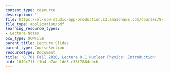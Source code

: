 ```yaml
---
content_type: resource
description: ''
file: https://ol-ocw-studio-app-production.s3.amazonaws.com/courses/8-701-introduction-to-nuclear-and-particle-physics-fall-2020/1019c71ff1b4a7ad1dd5c33f7884ebcb_MIT8_701f20_lec9.1.pdf
file_type: application/pdf
learning_resource_types:
- Lecture Notes
ocw_type: OCWFile
parent_title: Lecture Slides
parent_type: CourseSection
resourcetype: Document
title: '8.701 Fall 2020, Lecture 9.1 Nuclear Physics: Introduction'
uid: 1019c71f-f1b4-a7ad-1dd5-c33f7884ebcb
---
```

